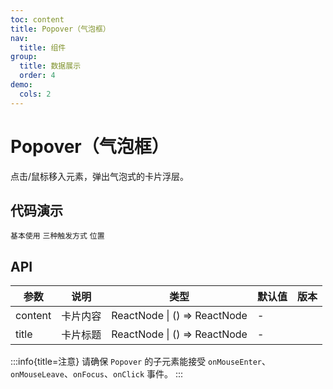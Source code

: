 ```yaml
---
toc: content
title: Popover（气泡框）
nav:
  title: 组件
group:
  title: 数据展示
  order: 4
demo:
  cols: 2
---
```


# Popover（气泡框）

点击/鼠标移入元素，弹出气泡式的卡片浮层。

<style>
.metro-btn {
margin-left: 8px;
  margin-right: 0;
  margin-bottom: 8px;
  width: 70px;
  text-align: center;
  padding: 0;
}
</style>

## 代码演示

<code src="./basic.tsx" description="最简单的用法，浮层的大小由内容区域决定。">基本使用</code>
<code src="./trigger.tsx" description="鼠标移入、聚集、点击。">三种触发方式</code>
<code src="./position.tsx" description="有十二个不同方向。">位置</code>

## API

| 参数    | 说明     | 类型                         | 默认值 | 版本 |
| ------- | -------- | ---------------------------- | ------ | ---- |
| content | 卡片内容 | ReactNode \| () => ReactNode | -      |      |
| title   | 卡片标题 | ReactNode \| () => ReactNode | -      |      |

:::info{title=注意}
请确保 `Popover` 的子元素能接受 `onMouseEnter`、`onMouseLeave`、`onFocus`、`onClick` 事件。
:::

